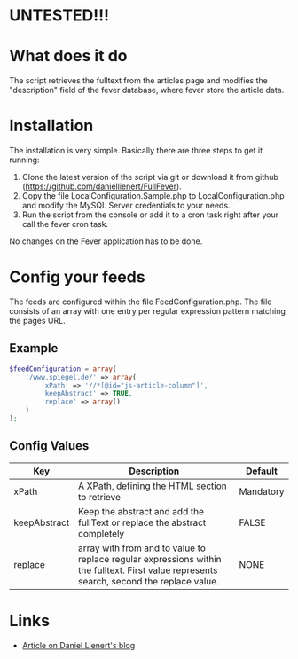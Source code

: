 # UNTESTED!!!

# What does it do

The script retrieves the fulltext from the articles page and modifies the "description" field of the fever database, where fever store the article data.

# Installation

The installation is very simple. Basically there are three steps to get it running:

1. Clone the latest version of the script via git or download it from github (https://github.com/daniellienert/FullFever).
2. Copy the file LocalConfiguration.Sample.php to LocalConfiguration.php and modify the MySQL Server credentials to your needs.
3. Run the script from the console or add it to a cron task right after your call the fever cron task.


No changes on the Fever application has to be done.

# Config your feeds

The feeds are configured within the file FeedConfiguration.php. The file consists of an array with one entry per regular expression pattern matching the pages URL.

## Example

```php
$feedConfiguration = array(
    '/www.spiegel.de/' => array(
        'xPath' => '//*[@id="js-article-column"]',
        'keepAbstract' => TRUE,
        'replace' => array()
    )
);
```

## Config Values

| Key           | Description                                       | Default   |
| ---           | ---                                               | ---       |
| xPath         | A XPath, defining the HTML section to retrieve    | Mandatory | 
|keepAbstract   | Keep the abstract and add the fullText or replace the abstract completely | FALSE |
|replace        |array with from and to value to replace regular expressions within the fulltext. First value represents search, second the replace value. | NONE |



# Links

* [Article on Daniel Lienert's blog](http://daniel.lienert.cc/blog/blog-post/2013/08/full-feeds-for-the-fever-rss-agregator/)
